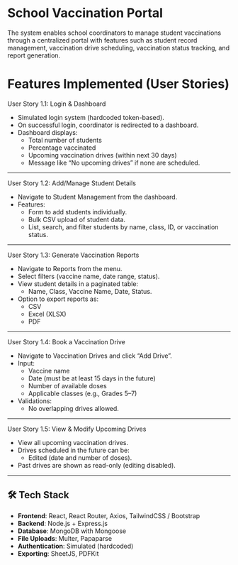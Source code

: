 # School Vaccination Portal

The system enables school coordinators to manage student vaccinations through a centralized portal with features such as student record management, vaccination drive scheduling, vaccination status tracking, and report generation.


# Features Implemented (User Stories)

User Story 1.1: Login & Dashboard
- Simulated login system (hardcoded token-based).
- On successful login, coordinator is redirected to a dashboard.
- Dashboard displays:
  - Total number of students
  - Percentage vaccinated
  - Upcoming vaccination drives (within next 30 days)
  - Message like “No upcoming drives” if none are scheduled.

---

User Story 1.2: Add/Manage Student Details
- Navigate to Student Management from the dashboard.
- Features:
  - Form to add students individually.
  - Bulk CSV upload of student data.
  - List, search, and filter students by name, class, ID, or vaccination status.

---

User Story 1.3: Generate Vaccination Reports
- Navigate to Reports from the menu.
- Select filters (vaccine name, date range, status).
- View student details in a paginated table:
  - Name, Class, Vaccine Name, Date, Status.
- Option to export reports as:
  - CSV
  - Excel (XLSX)
  - PDF

---

User Story 1.4: Book a Vaccination Drive
- Navigate to Vaccination Drives and click “Add Drive”.
- Input:
  - Vaccine name
  - Date (must be at least 15 days in the future)
  - Number of available doses
  - Applicable classes (e.g., Grades 5–7)
- Validations:
  - No overlapping drives allowed.

---

User Story 1.5: View & Modify Upcoming Drives
- View all upcoming vaccination drives.
- Drives scheduled in the future can be:
  - Edited (date and number of doses).
- Past drives are shown as read-only (editing disabled).

---

## 🛠️ Tech Stack
- **Frontend**: React, React Router, Axios, TailwindCSS / Bootstrap
- **Backend**: Node.js + Express.js
- **Database**: MongoDB with Mongoose
- **File Uploads**: Multer, Papaparse
- **Authentication**: Simulated (hardcoded)
- **Exporting**: SheetJS, PDFKit



